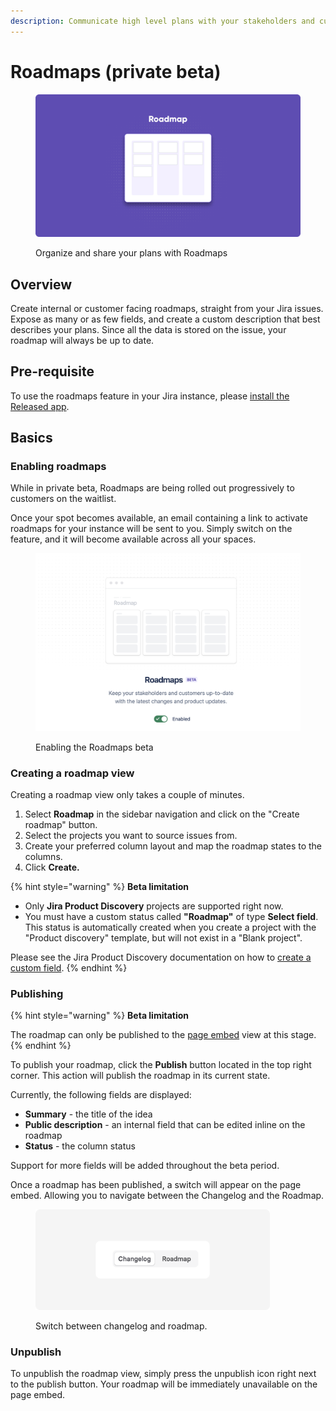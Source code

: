 ```yaml
---
description: Communicate high level plans with your stakeholders and customers.
---
```


# Roadmaps (private beta)

<figure><img src="../.gitbook/assets/Roadmap - Header.png" alt=""><figcaption><p>Organize and share your plans with Roadmaps</p></figcaption></figure>

## Overview

Create internal or customer facing roadmaps, straight from your Jira issues. Expose as many or as few fields, and create a custom description that best describes your plans. Since all the data is stored on the issue, your roadmap will always be up to date.

## Pre-requisite

To use the roadmaps feature in your Jira instance, please [install the Released app](../getting-started/installing-the-app.md).

## Basics

### Enabling roadmaps&#x20;

While in private beta, Roadmaps are being rolled out progressively to customers on the waitlist.&#x20;

Once your spot becomes available, an email containing a link to activate roadmaps for your instance will be sent to you. Simply switch on the feature, and it will become available across all your spaces.

<figure><img src="../.gitbook/assets/Roadmaps labs.png" alt=""><figcaption><p>Enabling the Roadmaps beta</p></figcaption></figure>

### Creating a roadmap view

Creating a roadmap view only takes a couple of minutes.&#x20;

1. Select **Roadmap** in the sidebar navigation and click on the "Create roadmap" button.&#x20;
2. Select the projects you want to source issues from.&#x20;
3. Create your preferred column layout and map the roadmap states to the columns.
4. Click **Create.**

{% hint style="warning" %}
**Beta limitation**&#x20;

* Only **Jira Product Discovery** projects are supported right now.
* You must have a custom status called **"Roadmap"** of type **Select field**. This status is automatically created when you create a project with the "Product discovery" template, but will not exist in a "Blank project". &#x20;

Please see the Jira Product Discovery documentation on how to [create a custom field](https://support.atlassian.com/jira-product-discovery/docs/create-and-manage-custom-fields/).
{% endhint %}

### Publishing

{% hint style="warning" %}
**Beta limitation**

The roadmap can only be published to the [page embed](settings/announcement-page.md) view at this stage.&#x20;
{% endhint %}

To publish your roadmap, click the **Publish** button located in the top right corner. This action will publish the roadmap in its current state.

Currently, the following fields are displayed:

* **Summary** - the title of the idea
* **Public description** - an internal field that can be edited inline on the roadmap
* **Status** - the column status

Support for more fields will be added throughout the beta period.&#x20;

Once a roadmap has been published, a switch will appear on the page embed. Allowing you to navigate between the Changelog and the Roadmap.&#x20;

<div data-full-width="false">

<figure><img src="../.gitbook/assets/Embed Roadmap Switch.png" alt="" width="375"><figcaption><p>Switch between changelog and roadmap.</p></figcaption></figure>

</div>



### Unpublish

To unpublish the roadmap view, simply press the unpublish icon right next to the publish button. Your roadmap will be immediately unavailable on the page embed.&#x20;
